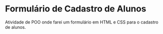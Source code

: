 # Formulário de Cadastro de Alunos
Atividade de POO onde farei um formulário em HTML e CSS para o cadastro de alunos.
